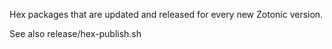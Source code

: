 Hex packages that are updated and released for every new Zotonic version.

See also release/hex-publish.sh

